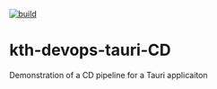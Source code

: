 [![build](https://img.shields.io/circleci/build/github/corentinguilloteau/kth-devops-tauri-CD/main)](build)

# kth-devops-tauri-CD
Demonstration of a CD pipeline for a Tauri applicaiton
